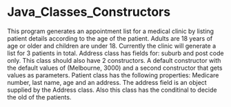 # Java_Classes_Constructors
This program generates an appointment list for a medical clinic by listing patient details according to the age of the patient. Adults are 18 years of age or older and children are under 18. Currently the clinic will generate a list for 3 patients in total.
Address class has fields for: suburb and post code only. This class should also have 2 constructors. A default constructor with the default values of (Melbourne, 3000) and a second constructor that gets values as parameters.
Patient class has the following properties: Medicare number, last name, age and an address. The address field is an object supplied by the Address class. Also this class has the conditinal to decide the old of the patients.
